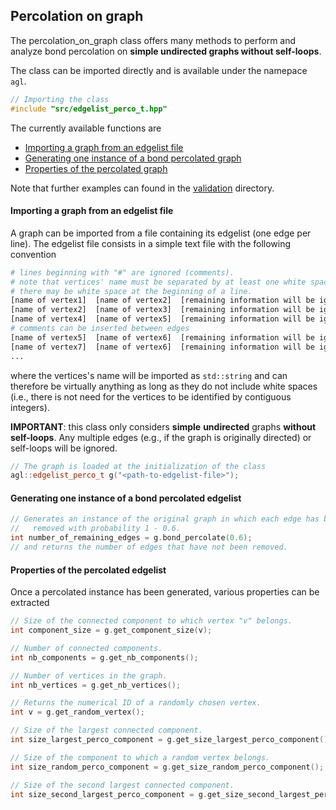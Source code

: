 ## Percolation on graph

The percolation_on_graph class offers many methods to perform and analyze bond percolation on **simple undirected graphs without self-loops**.


The class can be imported directly and is available under the namepace `agl`.
```c++
// Importing the class
#include "src/edgelist_perco_t.hpp"
```

The currently available functions are
* [Importing a graph from an edgelist file](#importing-a-graph-from-an-edgelist-file)
* [Generating one instance of a bond percolated graph](#generating-one-instance-of-a-bond-percolated-edgelist)
* [Properties of the percolated graph](#properties-of-the-percolated-edgelist)

Note that further examples can found in the [validation](https://github.com/antoineallard/percolation_on_edgelist/tree/main/validation) directory.


#### Importing a graph from an edgelist file

A graph can be imported from a file containing its edgelist (one edge per line). The edgelist file consists in a simple text file with the following convention

```python
# lines beginning with "#" are ignored (comments).
# note that vertices' name must be separated by at least one white space.
# there may be white space at the beginning of a line.
[name of vertex1]  [name of vertex2]  [remaining information will be ignored]
[name of vertex2]  [name of vertex3]  [remaining information will be ignored]
[name of vertex4]  [name of vertex5]  [remaining information will be ignored]
# comments can be inserted between edges
[name of vertex5]  [name of vertex6]  [remaining information will be ignored]
[name of vertex7]  [name of vertex6]  [remaining information will be ignored]
...
```
where the vertices's name will be imported as `std::string` and can therefore be virtually anything as long as they do not include white spaces (i.e., there is not need for the vertices to be identified by contiguous integers).

**IMPORTANT**: this class only considers **simple** **undirected** graphs **without self-loops**. Any multiple edges (e.g., if the graph is originally directed) or self-loops will be ignored.

```c++
// The graph is loaded at the initialization of the class
agl::edgelist_perco_t g("<path-to-edgelist-file>");
```


#### Generating one instance of a bond percolated edgelist

```c++
// Generates an instance of the original graph in which each edge has been
//   removed with probability 1 - 0.6.
int number_of_remaining_edges = g.bond_percolate(0.6);
// and returns the number of edges that have not been removed.
```


#### Properties of the percolated edgelist

Once a percolated instance has been generated, various properties can be extracted

```c++
// Size of the connected component to which vertex "v" belongs.
int component_size = g.get_component_size(v);

// Number of connected components.
int nb_components = g.get_nb_components();

// Number of vertices in the graph.
int nb_vertices = g.get_nb_vertices();

// Returns the numerical ID of a randomly chosen vertex.
int v = g.get_random_vertex();

// Size of the largest connected component.
int size_largest_perco_component = g.get_size_largest_perco_component();

// Size of the component to which a random vertex belongs.
int size_random_perco_component = g.get_size_random_perco_component();

// Size of the second largest connected component.
int size_second_largest_perco_component = g.get_size_second_largest_perco_component();
```
